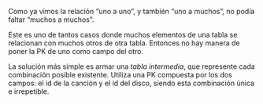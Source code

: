<div
  class='mu-erd'
  data-entities='{
    "canciones": {
      "id_cancion": {
        "type": "Integer",
        "pk": true
      },
      "nombre_cancion": {
        "type": "Text"
      }
    },
    "cancion_por_album": {
      "id_cancion": {
        "type": "Integer",
        "pk": true,
        "fk": {
          "to": { "entity": "canciones", "column": "id_cancion" },
          "type": "many_to_one"
        }
      },
      "id_album": {
        "type": "Integer",
        "pk": true,
        "fk": {
          "to": { "entity": "discos", "column": "id_album" },
          "type": "many_to_one"
        }
      }
    },
    "discos": {
      "id_album": {
        "type": "Integer",
        "pk": true
      },
      "nombre_artista": {
        "type": "Text"
      },
      "anio": {
        "type": "Integer"
      }
    }
  }'>
</div>

<div
  class='mu-sql-table'
  data-name='canciones'
  data-columns='[{"name": "id_cancion", "pk": true}, "nombre_cancion"]'
  data-rows='[
    [1, "En la ciudad de la furia"],
    [2, "Cuando pase el temblor"],
    [3, "Ella usó mi cabeza como un revólver"]
  ]'>
</div>

<div
  class='mu-sql-table'
  data-name='cancion_por_album'
  data-columns='[{"name": "id_cancion", "pk": true, "fk": true}, {"name": "id_album", "pk": true, "fk": true}]'
  data-rows='[
    [1, 1],
    [1, 2],
    [1, 3],
    [2, 1],
    [2, 2],
    [2, 3],
    [3, 2],
  ]'>
</div>

<div
  class='mu-sql-table'
  data-name='discos'
  data-columns='[{"name": "id_album", "pk": true}, "album", "anio"]'
  data-rows='[
    [1, "Zona de promesas", 1993],
    [2, "Comfort y música para volar", 1996],
    [3, "Me verás volver", 2008]
  ]'>
</div>

Como ya vimos la relación “uno a uno”, y también “uno a muchos”, no podía faltar “muchos a muchos”. 

Este es uno de tantos casos donde muchos elementos de una tabla se relacionan con muchos otros de otra tabla. Entonces no hay manera de poner la PK de uno como campo del otro. 

La solución más simple es armar una _tabla intermedia_, que represente cada combinación posible existente. Utiliza una PK compuesta por los dos campos: el id de la canción y el id del disco, siendo esta combinación única e irrepetible. 
